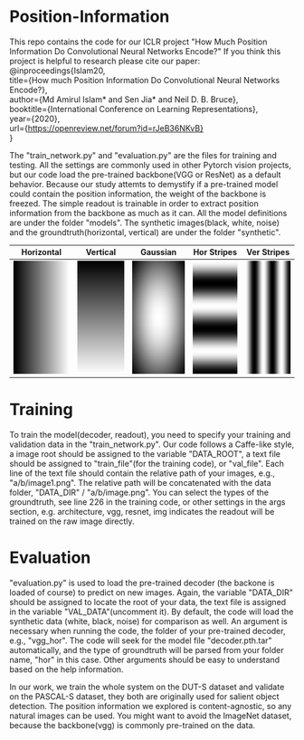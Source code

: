 # Position-Information
This repo contains the code for our ICLR project "How Much Position Information Do Convolutional Neural Networks Encode?"
If you think this project is helpful to research please cite our paper:  
@inproceedings{Islam20,  
title={How much Position Information Do Convolutional Neural Networks Encode?},  
author={Md Amirul Islam* and Sen Jia* and Neil D. B. Bruce},  
booktitle={International Conference on Learning Representations},  
year={2020},  
url={https://openreview.net/forum?id=rJeB36NKvB}  
}  

The "train_network.py" and "evaluation.py" are the files for training and testing. All the settings are commonly used in other Pytorch vision projects, but our code load the pre-trained backbone(VGG or ResNet) as a default behavior. Because our study attemts to demystify if a pre-trained model could contain the position information, the weight of the backbone is freezed. The simple readout is trainable in order to extract position information from the backbone as much as it can. All the model definitions are under the folder "models". The synthetic images(black, white, noise) and the groundtruth(horizontal, vertical) are under the folder "synthetic".

| Horizontal | Vertical | Gaussian | Hor Stripes | Ver Stripes |
| ------------- | ------------- | ----------| ----------| -------- |
| <img src="https://github.com/SenJia/Position-Information/raw/master/synthetic/groundtruth/gt_hor.png" width="300px" height="200px"> |  <img src="https://github.com/SenJia/Position-Information/raw/master/synthetic/groundtruth/gt_ver.png" width="300px" height="200px">| <img src="https://github.com/SenJia/Position-Information/raw/master/synthetic/groundtruth/gt_gau.png" width="300px" height="200px">| <img src="https://github.com/SenJia/Position-Information/raw/master/synthetic/groundtruth/gt_horstp.png" width="300px" height="200px"> | <img src="https://github.com/SenJia/Position-Information/raw/master/synthetic/groundtruth/gt_verstp.png" width="300px" height="200px"> |

# Training
To train the model(decoder, readout), you need to specify your training and validation data in the "train_network.py". Our code follows a Caffe-like style, a image root should be assigned to the variable "DATA_ROOT", a text file should be assigned to "train_file"(for the training code), or "val_file". Each line of the text file should contain the relative path of your images, e.g., "a/b/image1.png". The relative path will be concatenated with the data folder, "DATA_DIR" / "a/b/image.png". You can select the types of the groundtruth, see line 226 in the training code, or other settings in the args section, e.g. architecture, vgg, resnet, img indicates the readout will be trained on the raw image directly.

# Evaluation
"evaluation.py" is used to load the pre-trained decoder (the backone is loaded of course) to predict on new images. Again, the variable "DATA_DIR" should be assigned to locate the root of your data, the text file is assigned in the variable "VAL_DATA"(uncomment it). By default, the code will load the synthetic data (white, black, noise) for comparison as well. An argument is necessary when running the code, the folder of your pre-trained decoder, e.g., "vgg_hor". The code will seek for the model file "decoder.pth.tar" automatically, and the type of groundtruth will be parsed from your folder name, "hor" in this case. Other arguments should be easy to understand based on the help information.

In our work, we train the whole system on the DUT-S dataset and validate on the PASCAL-S dataset, they both are originally used for salient object detection. The position information we explored is content-agnostic, so any natural images can be used. You might want to avoid the ImageNet dataset, because the backbone(vgg) is commonly pre-trained on the data.
